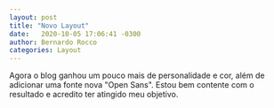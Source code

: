 ```yaml
---
layout: post
title: "Novo Layout"
date:   2020-10-05 17:06:41 -0300
author: Bernardo Rocco
categories: Layout
---
```


Agora o blog ganhou um pouco mais de personalidade e cor, além de adicionar uma fonte nova "Open Sans". Estou bem contente com o resultado e acredito ter atingido meu objetivo.